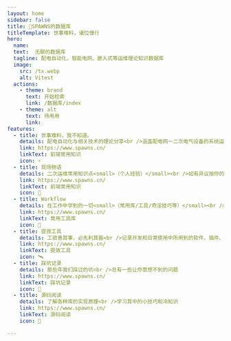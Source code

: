 ```yaml
---
layout: home
sidebar: false
title: 💬SPAWNS的数据库
titleTemplate: 世事难料，诸位慢行
hero:
  name: 
  text:  无聊的数据库
  tagline: 配电自动化、智能电网、嵌入式等运维理论知识数据库
  image:
    src: /tx.webp
    alt: Vitest
  actions:
    - theme: brand
      text: 开始检索
      link: /数据库/index
    - theme: alt
      text: 待用用
      link: 
features:
  - title: 世事难料，我不知道。
    details: 配电自动化与相关技术的理论分享<br />涵盖配电网一二次电气设备的系统运行原理以及运维方法等<br />并涉及智能电网、物联网、嵌入式、前端、后端等技术文章领域。
    link: https://www.spawns.cn/
    linkText: 前端常用知识
    icon: ⚡
  - title: 现场物语
    details: 二次运维常用知识点<small>（个人经验）</small><br />如有异议按你的理解为主，不接受反驳
    link: https://www.spawns.cn/
    linkText: 前端常用知识
    icon: 🌈
  - title: Workflow
    details: 在工作中学到的一切<small>（常用库/工具/奇淫技巧等）</small><br />配合 CV 大法来更好的摸鱼
    link: https://www.spawns.cn/
    linkText: 常用工具库
    icon: 🌟
  - title: 提效工具
    details: 工欲善其事，必先利其器<br />记录开发和日常使用中所用到的软件、插件、扩展等
    link: https://www.spawns.cn/
    linkText: 提效工具
    icon: 🛰️
  - title: 踩坑记录
    details: 那些年我们踩过的坑<br />总有一些让你意想不到的问题
    link: https://www.spawns.cn/
    linkText: 踩坑记录
    icon: 📃
  - title: 源码阅读
    details: 了解各种库的实现原理<br />学习其中的小技巧和冷知识
    link: https://www.spawns.cn/
    linkText: 源码阅读
    icon: 🌌

---
```


<HomePage />
